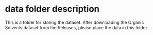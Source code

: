 # data folder description
This is a folder for storing the dataset. After downloading the Organic Solvents dataset from the Releases, please place the data in this folder.
